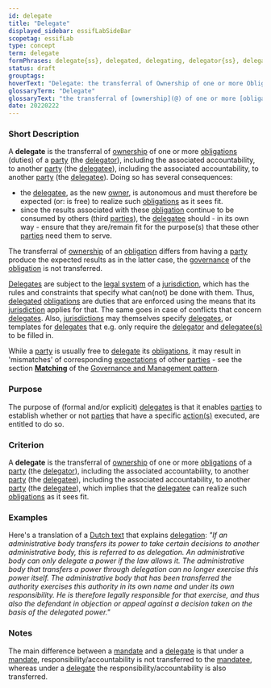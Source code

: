 ```yaml
---
id: delegate
title: "Delegate"
displayed_sidebar: essifLabSideBar
scopetag: essifLab
type: concept
term: delegate
formPhrases: delegate{ss}, delegated, delegating, delegator{ss}, delegatee{ss}
status: draft
grouptags:
hoverText: "Delegate: the transferral of Ownership of one or more Obligations of a Party (the Delegator), including the associated accountability, to another Party (the Delegatee), which implies that the Delegatee can realize such Obligations as it sees fit."
glossaryTerm: "Delegate"
glossaryText: "the transferral of [ownership](@) of one or more [obligation](@) of a [party](@) (the [delegator](delegate@)), including the associated accountability, to another [party](@) (the [delegatee](delegate@))), which implies that the [delegatee](delegate@) can realize such [obligation](@) as it sees fit."
date: 20220222
---
```


### Short Description
A **delegate** is the transferral of [ownership](@) of one or more [obligations](@) (duties) of a [party](@) (the [delegator](delegate@)), including the associated accountability, to another [party](@) (the [delegatee](delegate@)), including the associated accountability, to another [party](@) (the [delegatee](delegate@)). Doing so has several consequences:

- the [delegatee](delegate@), as the new [owner](@), is autonomous and must therefore be expected (or: is free) to realize such [obligations](@) as it sees fit.
- since the results associated with these [obligation](@) continue to be consumed by others (third [parties](@)), the [delegatee](delegate@) should - in its own way - ensure that they are/remain fit for the purpose(s) that these other [parties](@) need them to serve.

The transferral of [ownership](@) of an [obligation](@) differs from having a [party](@) produce the expected results as in the latter case, the [governance](@) of the [obligation](@) is not transferred.

[Delegates](@) are subject to the [legal system](@) of a [jurisdiction](@), which has the rules and constraints that specify what can(not) be done with them. Thus, [delegated](delegate@) [obligations](@) are duties that are enforced using the means that its [jurisdiction](@) applies for that. The same goes in case of conflicts that concern [delegates](@). Also, [jurisdictions](@) may themselves specify [delegates](@), or templates for [delegates](@) that e.g. only require the [delegator](delegate@) and [delegatee(s)](delegate@) to be filled in.

While a [party](@) is usually free to [delegate](@) its [obligations](@), it may result in 'mismatches' of corresponding [expectations](@) of other [parties](@) - see the section **[Matching](pattern-governance-and-management#matching)** of the [Governance and Management pattern](pattern-governance-and-management@).


### Purpose
The purpose of (formal and/or explicit) [delegates](@) is that it enables [parties](@) to establish whether or not [parties](@) that have a specific [action(s)](@) executed, are entitled to do so.

### Criterion
A **delegate** is the transferral of [ownership](@) of one or more [obligations](@) of a [party](@) (the [delegator](delegate@)), including the associated accountability, to another [party](@) (the [delegatee](delegate@)), including the associated accountability, to another [party](@) (the [delegatee](delegate@)), which implies that the [delegatee](delegate@) can realize such [obligations](@) as it sees fit.

### Examples

Here's a translation of a [Dutch text](https://www.vijverbergadvocaten.nl/bestuursrecht/algemeen-bestuursrecht/mandaat-delegatie-en-volmacht) that explains [delegation](delegate@): *"If an administrative body transfers its power to take certain decisions to another administrative body, this is referred to as delegation. An administrative body can only delegate a power if the law allows it. The administrative body that transfers a power through delegation can no longer exercise this power itself. The administrative body that has been transferred the authority exercises this authority in its own name and under its own responsibility. He is therefore legally responsible for that exercise, and thus also the defendant in objection or appeal against a decision taken on the basis of the delegated power."*

### Notes

The main difference between a [mandate](@) and a [delegate](@) is that under a [mandate](@), responsibility/accountability is not transferred to the [mandatee](mandate@), whereas under a [delegate](@) the responsibility/accountability is also transferred.